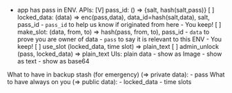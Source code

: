 * app has pass in ENV.
APIs:
	[V] pass_id: () => {salt, hash(salt,pass)}
	[ ] locked_data: (data) => enc(pass,data), data_id=hash(salt,data), salt, pass_id
		- `pass_id` to help us know if originated from here
		- You keep!
	[ ] make_slot: (data, from, to) => hash(pass, from, to), pass_id
		- `data` to prove you are owner of data
		- `pass` to say it is relevant to this ENV
		- You keep!
	[ ] use_slot (locked_data, time slot) => plain_text
	[ ] admin_unlock (pass, locked_data) => plain_text
UIs:
	plain data
		- show as Image
		- show as text
		- show as base64

What to have in backup stash (for emergency) (=> private data):
	- pass
What to have always on you (=> public data):
	- locked_data
	- time slots